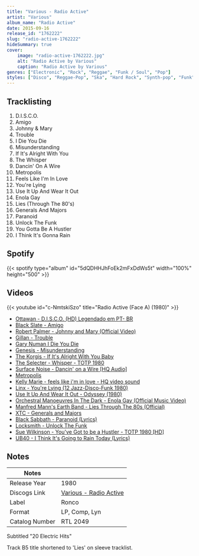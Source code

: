 ```yaml
---
title: "Various - Radio Active"
artist: "Various"
album_name: "Radio Active"
date: 2015-09-16
release_id: "1762222"
slug: "radio-active-1762222"
hideSummary: true
cover:
    image: "radio-active-1762222.jpg"
    alt: "Radio Active by Various"
    caption: "Radio Active by Various"
genres: ["Electronic", "Rock", "Reggae", "Funk / Soul", "Pop"]
styles: ["Disco", "Reggae-Pop", "Ska", "Hard Rock", "Synth-pop", "Funk"]
---
```

## Tracklisting
1. D.I.S.C.O.
2. Amigo
3. Johnny & Mary
4. Trouble
5. I Die You Die
6. Misunderstanding
7. If It's Alright With You
8. The Whisper
9. Dancin' On A Wire
10. Metropolis
11. Feels Like I'm In Love
12. You're Lying
13. Use It Up And Wear It Out
14. Enola Gay
15. Lies (Through The 80's)
16. Generals And Majors
17. Paranoid
18. Unlock The Funk
19. You Gotta Be A Hustler
20. I Think It's Gonna Rain
## Spotify
{{< spotify type="album" id="5dQDHHJhFoEk2mFxDdWs5t" width="100%" height="500" >}}

## Videos
{{< youtube id="c-NmtskiSzo" title="Radio Active (Face A) (1980)" >}}
- [Ottawan - D.I.S.C.O. (HD) Legendado em PT- BR](https://www.youtube.com/watch?v=mJpymZpk-t8)
- [Black Slate - Amigo](https://www.youtube.com/watch?v=-9NgIPLtwSc)
- [Robert Palmer - Johnny and Mary (Official Video)](https://www.youtube.com/watch?v=7_SAMrDnXOE)
- [Gillan - Trouble](https://www.youtube.com/watch?v=wcceF1v0EE4)
- [Gary Numan   I Die You Die](https://www.youtube.com/watch?v=Xw8dTF9Jr34)
- [Genesis - Misunderstanding](https://www.youtube.com/watch?v=IrNTsKg4z64)
- [The Korgis - If It's Alright With You Baby](https://www.youtube.com/watch?v=BCgwJDBGMW0)
- [The Selecter - Whisper -  TOTP 1980](https://www.youtube.com/watch?v=Q7z7EoTvlQI)
- [Surface Noise - Dancin' on a Wire [HQ Audio]](https://www.youtube.com/watch?v=wHksbw-ZuXk)
- [Metropolis](https://www.youtube.com/watch?v=VLhbZH7YWtE)
- [Kelly Marie - feels like i'm in love - HQ video sound](https://www.youtube.com/watch?v=WR03E91J_uA)
- [Linx - You're Lying (12 Jazz-Disco-Funk 1980)](https://www.youtube.com/watch?v=obcrmJ-eOf8)
- [Use It Up And Wear It Out - Odyssey  (1980)](https://www.youtube.com/watch?v=xNWSO7Hod0E)
- [Orchestral Manoeuvres In The Dark - Enola Gay (Official Music Video)](https://www.youtube.com/watch?v=d5XJ2GiR6Bo)
- [Manfred Mann's Earth Band - Lies Through The 80s (Official)](https://www.youtube.com/watch?v=sjyAkmZd63g)
- [XTC - Generals and Majors](https://www.youtube.com/watch?v=LCW6Kte2o1A)
- [Black Sabbath - Paranoid (Lyrics)](https://www.youtube.com/watch?v=FSGyXeRFLyE)
- [Locksmith  -  Unlock The Funk](https://www.youtube.com/watch?v=VMGvgwb4SfM)
- [Sue Wilkinson - You've Got to be a Hustler - TOTP 1980 [HD]](https://www.youtube.com/watch?v=rT0T6ErJEJU)
- [UB40 - I Think It's Going to Rain Today (Lyrics)](https://www.youtube.com/watch?v=JSUhwUF5P_w)

## Notes
| Notes          |             |
| ---------------| ----------- |
| Release Year   | 1980 |
| Discogs Link   | [Various - Radio Active](https://www.discogs.com/release/1762222-Various-Radio-Active) |
| Label          | Ronco |
| Format         | LP, Comp, Lyn |
| Catalog Number | RTL 2049 |

Subtitled "20 Electric Hits"  Track B5 title shortened to 'Lies' on sleeve tracklist. 
